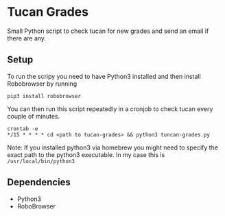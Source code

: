 # Tucan Grades
Small Python script to check tucan for new grades and send an email if there are any.

## Setup
To run the scripy you need to have Python3 installed and then install Robobrowser by running
```
pip3 install robobrowser
```

You can then run this script repeatedly in a cronjob to check tucan every couple of minutes.
```
crontab -e
*/15 * * * * cd <path to tucan-grades> && python3 tuncan-grades.py
```
Note: If you installed python3 via homebrew you might need to specify the exact path to the python3
executable. In my case this is ```/usr/local/bin/python3```

## Dependencies
- Python3
- RoboBrowser

